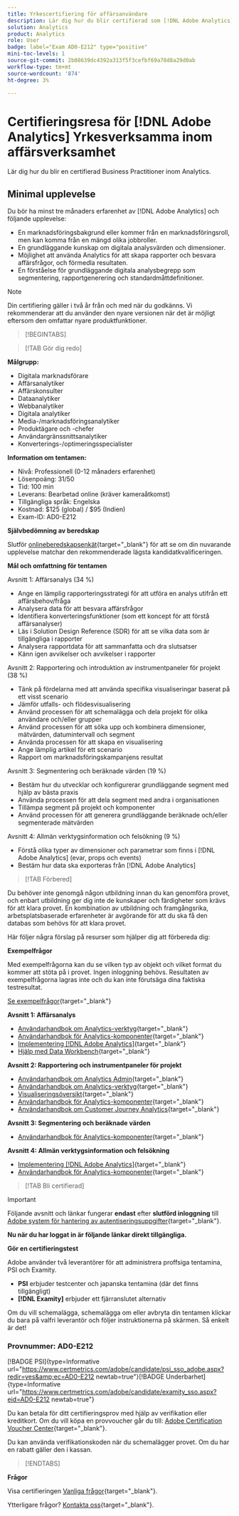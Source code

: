 ```yaml
---
title: Yrkescertifiering för affärsanvändare
description: Lär dig hur du blir certifierad som [!DNL Adobe Analytics] Yrkesverksamma inom affärsverksamhet.
solution: Analytics
product: Analytics
role: User
badge: label="Exam AD0-E212" type="positive"
mini-toc-levels: 1
source-git-commit: 2b08639dc4392a313f5f3cefbf69a78d8a29d0ab
workflow-type: tm+mt
source-wordcount: '874'
ht-degree: 3%

---
```


# Certifieringsresa för [!DNL Adobe Analytics] Yrkesverksamma inom affärsverksamhet

Lär dig hur du blir en certifierad Business Practitioner inom Analytics.

## Minimal upplevelse

Du bör ha minst tre månaders erfarenhet av [!DNL Adobe Analytics] och följande upplevelse:

* En marknadsföringsbakgrund eller kommer från en marknadsföringsroll, men kan komma från en mängd olika jobbroller.
* En grundläggande kunskap om digitala analysvärden och dimensioner.
* Möjlighet att använda Analytics för att skapa rapporter och besvara affärsfrågor, och förmedla resultaten.
* En förståelse för grundläggande digitala analysbegrepp som segmentering, rapportgenerering och standardmåttdefinitioner.

>[!NOTE]
>
>Din certifiering gäller i två år från och med när du godkänns. Vi rekommenderar att du använder den nyare versionen när det är möjligt eftersom den omfattar nyare produktfunktioner.

>[!BEGINTABS]

>[!TAB Gör dig redo]

**Målgrupp:**

* Digitala marknadsförare
* Affärsanalytiker
* Affärskonsulter
* Dataanalytiker
* Webbanalytiker
* Digitala analytiker
* Media-/marknadsföringsanalytiker
* Produktägare och -chefer
* Användargränssnittsanalytiker
* Konverterings-/optimeringsspecialister

**Information om tentamen:**

* Nivå: Professionell (0-12 månaders erfarenhet)
* Lösenpoäng: 31/50
* Tid: 100 min
* Leverans: Bearbetad online (kräver kameraåtkomst)
* Tillgängliga språk: Engelska
* Kostnad: $125 (global) / $95 (Indien)
* Exam-ID: AD0-E212

**Självbedömning av beredskap**

Slutför [onlineberedskapsenkät](https://scorpion.caveon.com/launchpad/ad-q-e129-readiness-questionnaire-for-adobe-aem-assets-developer-professional-exam-copy-w9tako/ad-q-e212-readiness-questionnaire-for-adobe-analytics-business-practitioner-professional-exam){target="_blank"} för att se om din nuvarande upplevelse matchar den rekommenderade lägsta kandidatkvalificeringen.

**Mål och omfattning för tentamen**

Avsnitt 1: Affärsanalys (34 %)

* Ange en lämplig rapporteringsstrategi för att utföra en analys utifrån ett affärsbehov/fråga
* Analysera data för att besvara affärsfrågor
* Identifiera konverteringsfunktioner (som ett koncept för att förstå affärsanalyser)
* Läs i Solution Design Reference (SDR) för att se vilka data som är tillgängliga i rapporter
* Analysera rapportdata för att sammanfatta och dra slutsatser
* Känn igen avvikelser och avvikelser i rapporter

Avsnitt 2: Rapportering och introduktion av instrumentpaneler för projekt (38 %)

* Tänk på fördelarna med att använda specifika visualiseringar baserat på ett visst scenario
* Jämför utfalls- och flödesvisualisering
* Använd processen för att schemalägga och dela projekt för olika användare och/eller grupper
* Använd processen för att söka upp och kombinera dimensioner, mätvärden, datumintervall och segment
* Använda processen för att skapa en visualisering
* Ange lämplig artikel för ett scenario
* Rapport om marknadsföringskampanjens resultat

Avsnitt 3: Segmentering och beräknade värden (19 %)

* Bestäm hur du utvecklar och konfigurerar grundläggande segment med hjälp av bästa praxis
* Använda processen för att dela segment med andra i organisationen
* Tillämpa segment på projekt och komponenter
* Använd processen för att generera grundläggande beräknade och/eller segmenterade mätvärden

Avsnitt 4: Allmän verktygsinformation och felsökning (9 %)

* Förstå olika typer av dimensioner och parametrar som finns i [!DNL Adobe Analytics] (evar, props och events)
* Bestäm hur data ska exporteras från [!DNL Adobe Analytics]

>[!TAB Förbered]

Du behöver inte genomgå någon utbildning innan du kan genomföra provet, och enbart utbildning ger dig inte de kunskaper och färdigheter som krävs för att klara provet. En kombination av utbildning och framgångsrika, arbetsplatsbaserade erfarenheter är avgörande för att du ska få den databas som behövs för att klara provet.

Här följer några förslag på resurser som hjälper dig att förbereda dig:

**Exempelfrågor**

Med exempelfrågorna kan du se vilken typ av objekt och vilket format du kommer att stöta på i provet. Ingen inloggning behövs. Resultaten av exempelfrågorna lagras inte och du kan inte förutsäga dina faktiska testresultat.

[Se exempelfrågor](https://scorpion.caveon.com/launchpad/ad0-e212-adobe-analytics-business-practitioner-professional-copy-th4xdu){target="_blank"}

**Avsnitt 1: Affärsanalys**

* [Användarhandbok om Analytics-verktyg](https://experienceleague.adobe.com/docs/analytics/analyze/home.html?lang=en){target="_blank"}
* [Användarhandbok för Analytics-komponenter](https://experienceleague.adobe.com/docs/analytics/components/home.html?lang=en){target="_blank"}
* [Implementering [!DNL Adobe Analytics]](https://experienceleague.adobe.com/docs/analytics/implementation/home.html?lang=en){target="_blank"}
* [Hjälp med Data Workbench](https://experienceleague.adobe.com/docs/data-workbench/using/home.html?lang=en){target="_blank"}

**Avsnitt 2: Rapportering och instrumentpaneler för projekt**

* [Användarhandbok om Analytics Admin](https://experienceleague.adobe.com/docs/analytics/admin/home.html?lang=en){target="_blank"}
* [Användarhandbok om Analytics-verktyg](https://experienceleague.adobe.com/docs/analytics/analyze/home.html?lang=en){target="_blank"}
* [Visualiseringsöversikt](https://experienceleague.adobe.com/docs/analytics/analyze/analysis-workspace/visualizations/freeform-analysis-visualizations.html?lang=en#quick-viz){target="_blank"}
* [Användarhandbok för Analytics-komponenter](https://experienceleague.adobe.com/docs/analytics/components/home.html?lang=en){target="_blank"}
* [Användarhandbok om Customer Journey Analytics](https://experienceleague.adobe.com/docs/analytics-platform/using/cja-landing.html?lang=en){target="_blank"}

**Avsnitt 3: Segmentering och beräknade värden**

* [Användarhandbok för Analytics-komponenter](https://experienceleague.adobe.com/docs/analytics/components/home.html?lang=en){target="_blank"}

**Avsnitt 4: Allmän verktygsinformation och felsökning**

* [Implementering [!DNL Adobe Analytics]](https://experienceleague.adobe.com/docs/analytics/implementation/home.html?lang=en){target="_blank"}
* [Användarhandbok för Analytics-komponenter](https://experienceleague.adobe.com/docs/analytics/components/home.html?lang=en){target="_blank"}

>[!TAB Bli certifierad]

>[!IMPORTANT]
>
>Följande avsnitt och länkar fungerar **endast**  efter **slutförd inloggning** till [Adobe system för hantering av autentiseringsuppgifter](http://www.certmetrics.com/adobe){target="_blank"}.


**Nu när du har loggat in är följande länkar direkt tillgängliga.**

**Gör en certifieringstest**

Adobe använder två leverantörer för att administrera proffsiga tentamina, PSI och Examity.

* **PSI** erbjuder testcenter och japanska tentamina (där det finns tillgängligt)
* **[!DNL Examity]** erbjuder ett fjärranslutet alternativ

Om du vill schemalägga, schemalägga om eller avbryta din tentamen klickar du bara på valfri leverantör och följer instruktionerna på skärmen. Så enkelt är det!

### Provnummer: AD0-E212

[!BADGE PSI]{type=Informative url="https://www.certmetrics.com/adobe/candidate/psi_sso_adobe.aspx?redir=yes&amp;ec=AD0-E212 newtab=true"}[!BADGE Underbarhet]{type=Informative url="https://www.certmetrics.com/adobe/candidate/examity_sso.aspx?eid=AD0-E212 newtab=true"}

Du kan betala för ditt certifieringsprov med hjälp av verifikation eller kreditkort. Om du vill köpa en provvoucher går du till: [Adobe Certification Voucher Center](https://market.xvoucher.com/adobe/global){target="_blank"}.

Du kan använda verifikationskoden när du schemalägger provet. Om du har en rabatt gäller den i kassan.

>[!ENDTABS]

**Frågor**

Visa certifieringen [Vanliga frågor](https://experienceleague.adobe.com/docs/certification/certification/faq.html?lang=en){target="_blank"}.

Ytterligare frågor? [Kontakta oss](mailto:certif@adobe.com){target="_blank"}.
